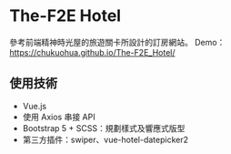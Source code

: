 # The-F2E Hotel
參考前端精神時光屋的旅遊關卡所設計的訂房網站。
Demo：https://chukuohua.github.io/The-F2E_Hotel/

## 使用技術
<ul>
  <li>Vue.js</li>
  <li>使用 Axios 串接 API</li>
  <li>Bootstrap 5 + SCSS：規劃樣式及響應式版型</li>
  <li>第三方插件：swiper、vue-hotel-datepicker2</li>
</ul>
